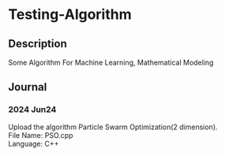 # Testing-Algorithm
## Description
Some Algorithm For Machine Learning, Mathematical Modeling
## Journal
### 2024 Jun24
Upload the algorithm Particle Swarm Optimization(2 dimension).  
File Name: PSO.cpp  
Language: C++  
